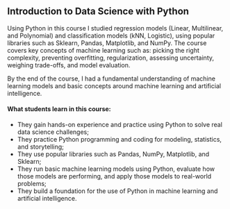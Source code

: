 ## Introduction to Data Science with Python

Using Python in this course I studied regression models (Linear, Multilinear, and Polynomial) and classification models (kNN, Logistic), using popular libraries such as Sklearn, Pandas, Matplotlib, and NumPy. The course covers key concepts of machine learning such as: picking the right complexity, preventing overfitting, regularization, assessing uncertainty, weighing trade-offs, and model evaluation. 

By the end of the course, I had a fundamental understanding of machine learning models and basic concepts around machine learning and artificial intelligence.


#### What students learn in this course:
- They gain hands-on experience and practice using Python to solve real data science challenges;
- They practice Python programming and coding for modeling, statistics, and storytelling;
- They use popular libraries such as Pandas, NumPy, Matplotlib, and Sklearn;
- They run basic machine learning models using Python, evaluate how those models are performing, and apply those models to real-world problems;
- They build a foundation for the use of Python in machine learning and artificial intelligence.
